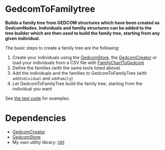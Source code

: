 # GedcomToFamilytree

**Builds a family tree from GEDCOM structures which have been created as GedcomNodes. Individuals and familiy structures can be added to the tree builder which are then used to build the family tree, starting from any given individual.**

The basic steps to create a family tree are the following:

1. Create your individuals using the [GedcomStore](https://github.com/thnaeff/GedcomStore), the [GedcomCreator](https://github.com/thnaeff/GedcomCreator) or load your individuals from a CSV file with  [FamilyChartToGedcom](https://github.com/thnaeff/FamilyChartToGedcom)
2. Define the families (with the same tools listed above)
3. Add the individuals and the families to GedcomToFamilyTree (with `addIndividual` and `addFamily`)
4. Let GedcomToFamilyTree build the family tree, starting from the individual you want

See [the test code](https://github.com/thnaeff/GedcomToFamilytree/tree/master/src/ch/thn/gedcom/familytree/test) for examples.


# Dependencies
* [GedcomCreator](http://github.com/thnaeff/GedcomCreator)
* [GedcomStore](http://github.com/thnaeff/GedcomStore)
* My own utility library: [Util](http://github.com/thnaeff/Util)


